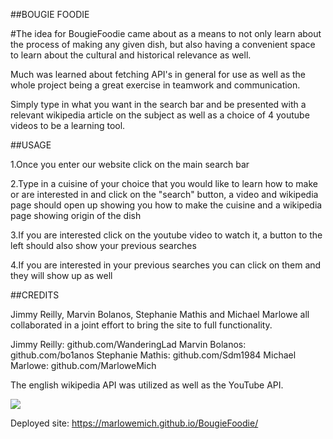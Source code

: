 ##BOUGIE FOODIE

#The idea for BougieFoodie came about as a means to not only learn about the process 
of making any given dish, but also having a convenient space to learn about the cultural and
historical relevance as well.

Much was learned about fetching API's in general for use as well as the whole project
being a great exercise in teamwork and communication.

Simply type in what you want in the search bar and be presented with a relevant
wikipedia article on the subject as well as a choice of 4 youtube videos to be a 
learning tool.


##USAGE

1.Once you enter our website click on the main search bar 

2.Type in a cuisine of your choice that you would like to learn how to make or are interested in and click on the "search" button, a video and wikipedia page should open up showing you how to make the cuisine and a wikipedia page showing origin of the dish 

3.If you are interested click on the youtube video to watch it, a button to the left should also show your previous searches 

4.If you are interested in your previous searches you can click on them and they will show up as well




##CREDITS

Jimmy Reilly, Marvin Bolanos, Stephanie Mathis and Michael Marlowe all collaborated 
in a joint effort to bring the site to full functionality.

Jimmy Reilly: github.com/WanderingLad
Marvin Bolanos: github.com/bo1anos
Stephanie Mathis: github.com/Sdm1984
Michael Marlowe: github.com/MarloweMich

The english wikipedia API was utilized as well as the YouTube API.

![](2022-02-14-18-26-19.png)

Deployed site: https://marlowemich.github.io/BougieFoodie/

